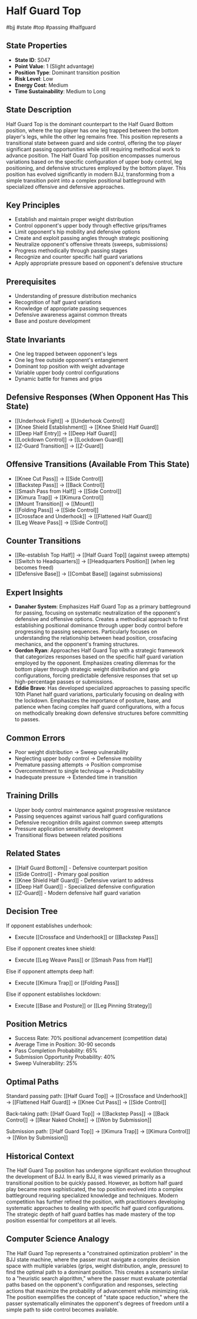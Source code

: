 # Half Guard Top
#bjj #state #top #passing #halfguard

## State Properties
- **State ID**: S047
- **Point Value**: 1 (Slight advantage)
- **Position Type**: Dominant transition position
- **Risk Level**: Low
- **Energy Cost**: Medium
- **Time Sustainability**: Medium to Long

## State Description
Half Guard Top is the dominant counterpart to the Half Guard Bottom position, where the top player has one leg trapped between the bottom player's legs, while the other leg remains free. This position represents a transitional state between guard and side control, offering the top player significant passing opportunities while still requiring methodical work to advance position. The Half Guard Top position encompasses numerous variations based on the specific configuration of upper body control, leg positioning, and defensive structures employed by the bottom player. This position has evolved significantly in modern BJJ, transforming from a simple transition point into a complex positional battleground with specialized offensive and defensive approaches.

## Key Principles
- Establish and maintain proper weight distribution
- Control opponent's upper body through effective grips/frames
- Limit opponent's hip mobility and defensive options
- Create and exploit passing angles through strategic positioning
- Neutralize opponent's offensive threats (sweeps, submissions)
- Progress methodically through passing stages
- Recognize and counter specific half guard variations
- Apply appropriate pressure based on opponent's defensive structure

## Prerequisites
- Understanding of pressure distribution mechanics
- Recognition of half guard variations
- Knowledge of appropriate passing sequences
- Defensive awareness against common threats
- Base and posture development

## State Invariants
- One leg trapped between opponent's legs
- One leg free outside opponent's entanglement
- Dominant top position with weight advantage
- Variable upper body control configurations
- Dynamic battle for frames and grips

## Defensive Responses (When Opponent Has This State)
- [[Underhook Fight]] → [[Underhook Control]]
- [[Knee Shield Establishment]] → [[Knee Shield Half Guard]]
- [[Deep Half Entry]] → [[Deep Half Guard]]
- [[Lockdown Control]] → [[Lockdown Guard]]
- [[Z-Guard Transition]] → [[Z-Guard]]

## Offensive Transitions (Available From This State)
- [[Knee Cut Pass]] → [[Side Control]]
- [[Backstep Pass]] → [[Back Control]]
- [[Smash Pass from Half]] → [[Side Control]]
- [[Kimura Trap]] → [[Kimura Control]]
- [[Mount Transition]] → [[Mount]]
- [[Folding Pass]] → [[Side Control]]
- [[Crossface and Underhook]] → [[Flattened Half Guard]]
- [[Leg Weave Pass]] → [[Side Control]]

## Counter Transitions
- [[Re-establish Top Half]] → [[Half Guard Top]] (against sweep attempts)
- [[Switch to Headquarters]] → [[Headquarters Position]] (when leg becomes freed)
- [[Defensive Base]] → [[Combat Base]] (against submissions)

## Expert Insights
- **Danaher System**: Emphasizes Half Guard Top as a primary battleground for passing, focusing on systematic neutralization of the opponent's defensive and offensive options. Creates a methodical approach to first establishing positional dominance through upper body control before progressing to passing sequences. Particularly focuses on understanding the relationship between head position, crossfacing mechanics, and the opponent's framing structures.
- **Gordon Ryan**: Approaches Half Guard Top with a strategic framework that categorizes responses based on the specific half guard variation employed by the opponent. Emphasizes creating dilemmas for the bottom player through strategic weight distribution and grip configurations, forcing predictable defensive responses that set up high-percentage passes or submissions.
- **Eddie Bravo**: Has developed specialized approaches to passing specific 10th Planet half guard variations, particularly focusing on dealing with the lockdown. Emphasizes the importance of posture, base, and patience when facing complex half guard configurations, with a focus on methodically breaking down defensive structures before committing to passes.

## Common Errors
- Poor weight distribution → Sweep vulnerability
- Neglecting upper body control → Defensive mobility
- Premature passing attempts → Position compromise
- Overcommitment to single technique → Predictability
- Inadequate pressure → Extended time in transition

## Training Drills
- Upper body control maintenance against progressive resistance
- Passing sequences against various half guard configurations
- Defensive recognition drills against common sweep attempts
- Pressure application sensitivity development
- Transitional flows between related positions

## Related States
- [[Half Guard Bottom]] - Defensive counterpart position
- [[Side Control]] - Primary goal position
- [[Knee Shield Half Guard]] - Defensive variant to address
- [[Deep Half Guard]] - Specialized defensive configuration
- [[Z-Guard]] - Modern defensive half guard variation

## Decision Tree
If opponent establishes underhook:
- Execute [[Crossface and Underhook]] or [[Backstep Pass]]

Else if opponent creates knee shield:
- Execute [[Leg Weave Pass]] or [[Smash Pass from Half]]

Else if opponent attempts deep half:
- Execute [[Kimura Trap]] or [[Folding Pass]]

Else if opponent establishes lockdown:
- Execute [[Base and Posture]] or [[Leg Pinning Strategy]]

## Position Metrics
- Success Rate: 70% positional advancement (competition data)
- Average Time in Position: 30-90 seconds
- Pass Completion Probability: 65%
- Submission Opportunity Probability: 40%
- Sweep Vulnerability: 25%

## Optimal Paths
Standard passing path:
[[Half Guard Top]] → [[Crossface and Underhook]] → [[Flattened Half Guard]] → [[Knee Cut Pass]] → [[Side Control]]

Back-taking path:
[[Half Guard Top]] → [[Backstep Pass]] → [[Back Control]] → [[Rear Naked Choke]] → [[Won by Submission]]

Submission path:
[[Half Guard Top]] → [[Kimura Trap]] → [[Kimura Control]] → [[Won by Submission]]

## Historical Context
The Half Guard Top position has undergone significant evolution throughout the development of BJJ. In early BJJ, it was viewed primarily as a transitional position to be quickly passed. However, as bottom half guard play became more sophisticated, the top position evolved into a complex battleground requiring specialized knowledge and techniques. Modern competition has further refined the position, with practitioners developing systematic approaches to dealing with specific half guard configurations. The strategic depth of half guard battles has made mastery of the top position essential for competitors at all levels.

## Computer Science Analogy
The Half Guard Top represents a "constrained optimization problem" in the BJJ state machine, where the passer must navigate a complex decision space with multiple variables (grips, weight distribution, angle, pressure) to find the optimal path to a dominant position. This creates a scenario similar to a "heuristic search algorithm," where the passer must evaluate potential paths based on the opponent's configuration and responses, selecting actions that maximize the probability of advancement while minimizing risk. The position exemplifies the concept of "state space reduction," where the passer systematically eliminates the opponent's degrees of freedom until a simple path to side control becomes available.
